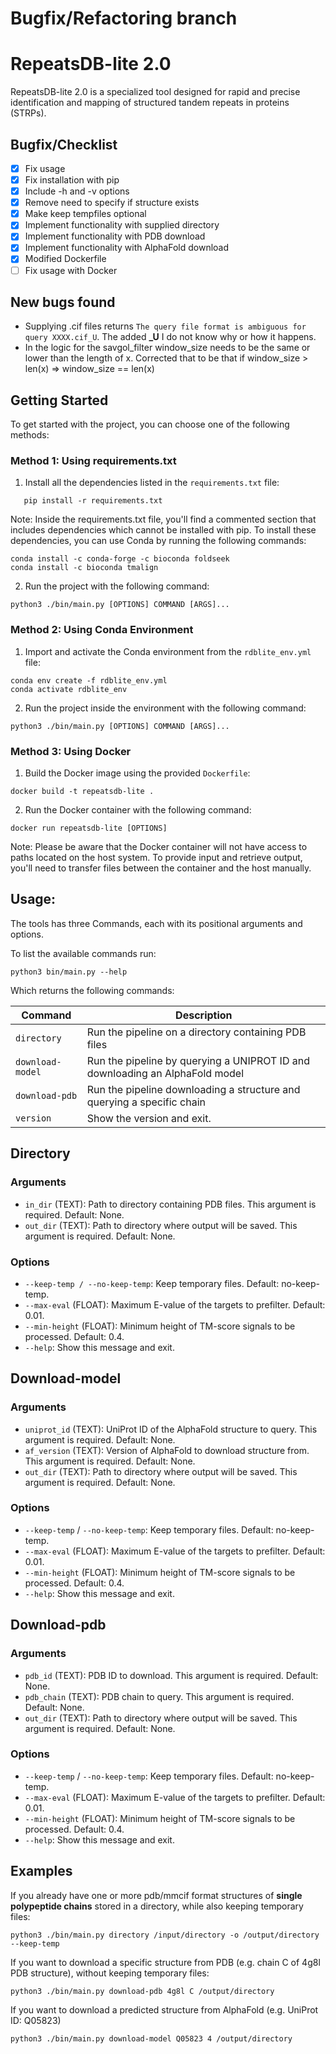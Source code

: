 # Bugfix/Refactoring branch

# RepeatsDB-lite 2.0
RepeatsDB-lite 2.0 is a specialized tool designed for rapid and precise identification and mapping of structured tandem repeats in proteins (STRPs).

## Bugfix/Checklist

- [x] Fix usage
- [x] Fix installation with pip
- [x] Include -h and -v options
- [x] Remove need to specify if structure exists
- [x] Make keep tempfiles optional
- [x] Implement functionality with supplied directory
- [x] Implement functionality with PDB download
- [x] Implement functionality with AlphaFold download
- [x] Modified Dockerfile
- [ ] Fix usage with Docker

## New bugs found
- Supplying .cif files returns ```The query file format is ambiguous for query XXXX.cif_U```. The added **_U** I do not know why or how it happens.
- In the logic for the savgol_filter window_size needs to be the same or lower than the length of x. Corrected that
to be that if window_size > len(x) => window_size == len(x)

## Getting Started

To get started with the project, you can choose one of the following methods:

### Method 1: Using requirements.txt

1. Install all the dependencies listed in the `requirements.txt` file:
```
   pip install -r requirements.txt
```
Note: Inside the requirements.txt file, you'll find a commented section that includes dependencies which cannot be installed with pip. To install these dependencies, you can use Conda by running the following commands:
```
conda install -c conda-forge -c bioconda foldseek
conda install -c bioconda tmalign
```
2. Run the project with the following command:
```
python3 ./bin/main.py [OPTIONS] COMMAND [ARGS]...
```

### Method 2: Using Conda Environment
1. Import and activate the Conda environment from the `rdblite_env.yml` file:
```
conda env create -f rdblite_env.yml
conda activate rdblite_env
```
2. Run the project inside the environment with the following command:
```
python3 ./bin/main.py [OPTIONS] COMMAND [ARGS]...
```

### Method 3: Using Docker
1. Build the Docker image using the provided `Dockerfile`:
```
docker build -t repeatsdb-lite .
```
2. Run the Docker container with the following command:
```
docker run repeatsdb-lite [OPTIONS]
```
Note: Please be aware that the Docker container will not have access to paths located on the host system. To provide input and retrieve output, you'll need to transfer files between the container and the host manually.

## Usage:
The tools has three Commands, each with its positional arguments and options. 

To list the available commands run:

```python3 bin/main.py --help```

Which returns the following commands:

| Command | Description |
|---------|-------------|
| `directory` | Run the pipeline on a directory containing PDB files |
| `download-model` | Run the pipeline by querying a UNIPROT ID and downloading an AlphaFold model |
| `download-pdb` | Run the pipeline downloading a structure and querying a specific chain |
| `version` | Show the version and exit. | 

## Directory

### Arguments
* `in_dir` (TEXT): Path to directory containing PDB files. This argument is required. Default: None.
* `out_dir` (TEXT): Path to directory where output will be saved. This argument is required. Default: None.

### Options
* `--keep-temp / --no-keep-temp`: Keep temporary files. Default: no-keep-temp.
* `--max-eval` (FLOAT): Maximum E-value of the targets to prefilter. Default: 0.01.
* `--min-height` (FLOAT): Minimum height of TM-score signals to be processed. Default: 0.4.
* `--help`: Show this message and exit.

## Download-model

### Arguments
* `uniprot_id` (TEXT): UniProt ID of the AlphaFold structure to query. This argument is required. Default: None.
* `af_version` (TEXT): Version of AlphaFold to download structure from. This argument is required. Default: None.
* `out_dir` (TEXT): Path to directory where output will be saved. This argument is required. Default: None.

### Options
* `--keep-temp` / `--no-keep-temp`: Keep temporary files. Default: no-keep-temp.
* `--max-eval` (FLOAT): Maximum E-value of the targets to prefilter. Default: 0.01.
* `--min-height` (FLOAT): Minimum height of TM-score signals to be processed. Default: 0.4.
* `--help`: Show this message and exit.

## Download-pdb

### Arguments
* `pdb_id` (TEXT): PDB ID to download. This argument is required. Default: None.
* `pdb_chain` (TEXT): PDB chain to query. This argument is required. Default: None.
* `out_dir` (TEXT): Path to directory where output will be saved. This argument is required. Default: None.

### Options
* `--keep-temp` / `--no-keep-temp`: Keep temporary files. Default: no-keep-temp.
* `--max-eval` (FLOAT): Maximum E-value of the targets to prefilter. Default: 0.01.
* `--min-height` (FLOAT): Minimum height of TM-score signals to be processed. Default: 0.4.
* `--help`: Show this message and exit.

## Examples

If you already have one or more pdb/mmcif format structures of **single polypeptide chains** stored in a directory, while also keeping temporary files:
```
python3 ./bin/main.py directory /input/directory -o /output/directory --keep-temp 
```

If you want to download a specific structure from PDB (e.g. chain C of 4g8l PDB structure), without keeping temporary files:
```
python3 ./bin/main.py download-pdb 4g8l C /output/directory 
```

If you want to download a predicted structure from AlphaFold (e.g. UniProt ID: Q05823)
```
python3 ./bin/main.py download-model Q05823 4 /output/directory 
```
